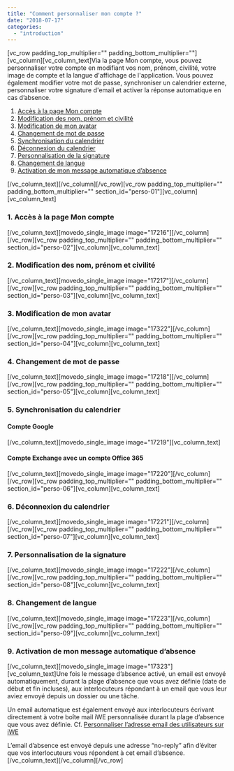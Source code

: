 ```yaml
---
title: "Comment personnaliser mon compte ?"
date: "2018-07-17"
categories: 
  - "introduction"
---
```


\[vc\_row padding\_top\_multiplier="" padding\_bottom\_multiplier=""\]\[vc\_column\]\[vc\_column\_text\]Via la page Mon compte, vous pouvez personnaliser votre compte en modifiant vos nom, prénom, civilité, votre image de compte et la langue d'affichage de l'application. Vous pouvez également modifier votre mot de passe, synchroniser un calendrier externe, personnaliser votre signature d'email et activer la réponse automatique en cas d’absence.

1. [Accès à la page Mon compte](#perso-01)
2. [Modification des nom, prénom et civilité](#perso-02)
3. [Modification de mon avatar](#perso-03)
4. [Changement de mot de passe](#perso-04)
5. [Synchronisation du calendrier](#perso-05)
6. [Déconnexion du calendrier](#perso-06)
7. [Personnalisation de la signature](#perso-07)
8. [Changement de langue](#perso-08)
9. [Activation de mon message automatique d’absence](#perso-09)

\[/vc\_column\_text\]\[/vc\_column\]\[/vc\_row\]\[vc\_row padding\_top\_multiplier="" padding\_bottom\_multiplier="" section\_id="perso-01"\]\[vc\_column\]\[vc\_column\_text\]

### 1\. Accès à la page Mon compte

\[/vc\_column\_text\]\[movedo\_single\_image image="17216"\]\[/vc\_column\]\[/vc\_row\]\[vc\_row padding\_top\_multiplier="" padding\_bottom\_multiplier="" section\_id="perso-02"\]\[vc\_column\]\[vc\_column\_text\]

### 2\. Modification des nom, prénom et civilité

\[/vc\_column\_text\]\[movedo\_single\_image image="17217"\]\[/vc\_column\]\[/vc\_row\]\[vc\_row padding\_top\_multiplier="" padding\_bottom\_multiplier="" section\_id="perso-03"\]\[vc\_column\]\[vc\_column\_text\]

### 3\. Modification de mon avatar

\[/vc\_column\_text\]\[movedo\_single\_image image="17322"\]\[/vc\_column\]\[/vc\_row\]\[vc\_row padding\_top\_multiplier="" padding\_bottom\_multiplier="" section\_id="perso-04"\]\[vc\_column\]\[vc\_column\_text\]

### 4\. Changement de mot de passe

\[/vc\_column\_text\]\[movedo\_single\_image image="17218"\]\[/vc\_column\]\[/vc\_row\]\[vc\_row padding\_top\_multiplier="" padding\_bottom\_multiplier="" section\_id="perso-05"\]\[vc\_column\]\[vc\_column\_text\]

### 5\. Synchronisation du calendrier

#### Compte Google

\[/vc\_column\_text\]\[movedo\_single\_image image="17219"\]\[vc\_column\_text\]

#### Compte Exchange avec un compte Office 365

\[/vc\_column\_text\]\[movedo\_single\_image image="17220"\]\[/vc\_column\]\[/vc\_row\]\[vc\_row padding\_top\_multiplier="" padding\_bottom\_multiplier="" section\_id="perso-06"\]\[vc\_column\]\[vc\_column\_text\]

### 6\. Déconnexion du calendrier

\[/vc\_column\_text\]\[movedo\_single\_image image="17221"\]\[/vc\_column\]\[/vc\_row\]\[vc\_row padding\_top\_multiplier="" padding\_bottom\_multiplier="" section\_id="perso-07"\]\[vc\_column\]\[vc\_column\_text\]

### 7\. Personnalisation de la signature

\[/vc\_column\_text\]\[movedo\_single\_image image="17222"\]\[/vc\_column\]\[/vc\_row\]\[vc\_row padding\_top\_multiplier="" padding\_bottom\_multiplier="" section\_id="perso-08"\]\[vc\_column\]\[vc\_column\_text\]

### 8\. Changement de langue

\[/vc\_column\_text\]\[movedo\_single\_image image="17223"\]\[/vc\_column\]\[/vc\_row\]\[vc\_row padding\_top\_multiplier="" padding\_bottom\_multiplier="" section\_id="perso-09"\]\[vc\_column\]\[vc\_column\_text\]

### 9\. Activation de mon message automatique d’absence

\[/vc\_column\_text\]\[movedo\_single\_image image="17323"\]\[vc\_column\_text\]Une fois le message d’absence activé, un email est envoyé automatiquement, durant la plage d’absence que vous avez définie (date de début et fin incluses), aux interlocuteurs répondant à un email que vous leur aviez envoyé depuis un dossier ou une tâche.

Un email automatique est également envoyé aux interlocuteurs écrivant directement à votre boîte mail iWE personnalisée durant la plage d’absence que vous avez définie. Cf. [Personnaliser l’adresse email des utilisateurs sur iWE](https://learn.iwecloud.com/gestion-communications/personnaliser-adresse-email/)

L’email d’absence est envoyé depuis une adresse “no-reply” afin d’éviter que vos interlocuteurs vous répondent à cet email d’absence.\[/vc\_column\_text\]\[/vc\_column\]\[/vc\_row\]
